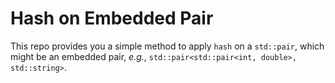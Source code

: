 # Hash on Embedded Pair

This repo provides you a simple method to apply `hash` on a `std::pair`, 
which might be an embedded pair, _e.g._, `std::pair<std::pair<int, double>, std::string>`.


